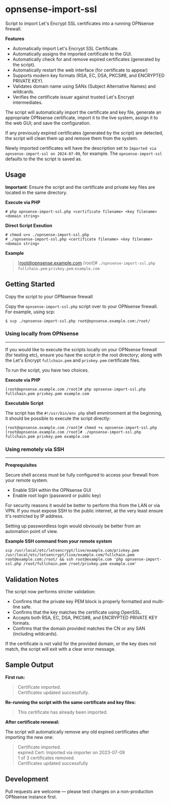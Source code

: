 # opnsense-import-ssl

Script to import Let's Encrypt SSL certificates into a running OPNsense firewall.

**Features**

- Automatically import Let's Encrypt SSL Certificate.
- Automatically assigns the imported certificate to the GUI.
- Automatically check for and remove expired certificates (generated by the script).
- Automatically restart the web interface (for certificate to appear)
- Supports modern key formats (RSA, EC, DSA, PKCS#8, and ENCRYPTED PRIVATE KEY).
- Validates domain name using SANs (Subject Alternative Names) and wildcards.
- Verifies the certificate issuer against trusted Let's Encrypt intermediates.

The script will automatically import the certificate and key file, generate an appropriate OPNsense certificate, import it to the live system, assign it to the web GUI; and save the configuration.

If any previously expired certificates (generated by the script) are detected, the script will clean them up and remove them from the system.

Newly imported certificates will have the description set to `Imported via opnsense-import-ssl on 2024-07-09`, for example. The `opnsense-import-ssl` defaults to the the script is saved as.

## Usage

**Important**: Ensure the script and the certificate and private key files are located in the same directory.

**Execute via PHP**

```
# php opnsense-import-ssl.php <certificate filename> <key filename> <domain string>
```

**Direct Script Exeution**

```
# chmod u+x ./opnsense-import-ssl.php
# ./opnsense-import-ssl.php <certificate filename> <key filename> <domain string>
```

**Example**

> [root@opnsense.example.com /root]# `./opnsense-import-ssl.php` `fullchain.pem` `privkey.pem` `example.com`


## Getting Started

Copy the script to your OPNsense firewall

Copy the `opnsense-import-ssl.php` script over to your OPNsense firewall. For example, using scp:

```
$ scp ./opnsense-import-ssl.php root@opnsense.example.com:/root/
```

### Using locally from OPNsense
---

If you would like to execute the scripts locally on your OPNsense firewall (for testing etc), ensure you have the script in the root directory; along with the Let's Encrypt `fullchain.pem` and `privkey.pem` certificate files.

To run the script, you have two choices.

**Execute via PHP**

```
[root@opnsense.example.com /root]# php opnsense-import-ssl.php fullchain.pem privkey.pem example.com
```

**Executable Script**

The script has the `#!/usr/bin/env php` shell envnironment at the beginning, it should be possible to execute the script directly:

```
[root@opnsense.example.com /root]# chmod +x opnsense-import-ssl.php
[root@opnsense.example.com /root]# ./opnsense-import-ssl.php fullchain.pem privkey.pem example.com
```

### Using remotely via SSH
---

**Preqrequisites**

Secure shell access must be fully configured to access your firewall from your remote system. 

- Enable SSH within the OPNsense GUI
- Enable root login (password or public key)

For security reasons it would be better to perform this from the LAN or via VPN. If you must expose SSH to the public internet, at the very least ensure it's restricted by IP address.

Setting up passwordless login would obviously be better from an automation point of view.

**Example SSH command from your remote system**

```
scp /usr/local/etc/letsencrypt/live/example.com/privkey.pem /usr/local/etc/letsencrypt/live/example.com/fullchain.pem root@example.com:/root/ && ssh root@example.com 'php opnsense-import-ssl.php /root/fullchain.pem /root/privkey.pem example.com'
```

## Validation Notes

The script now performs stricter validation:

- Confirms that the private key PEM block is properly formatted and multi-line safe.
- Confirms that the key matches the certificate using OpenSSL.
- Accepts both RSA, EC, DSA, PKCS#8, and ENCRYPTED PRIVATE KEY formats.
- Confirms that the domain provided matches the CN or any SAN (including wildcards).

If the certificate is not valid for the provided domain, or the key does not match,
the script will exit with a clear error message.

## Sample Output

**First run:**

> Certificate imported.  
 Certificates updated successfully.

**Re-running the script with the same certificate and key files:**

> This certificate has already been imported.

**After certificate renewal:**

The script will automatically remove any old expired certificates after importing the new one:

> Certificate imported.  
expired Cert: Imported via importer on 2023-07-09  
1 of 3 certificates removed.  
Certificates updated successfully

## Development

Pull requests are welcome — please test changes on a non-production OPNsense instance first.

